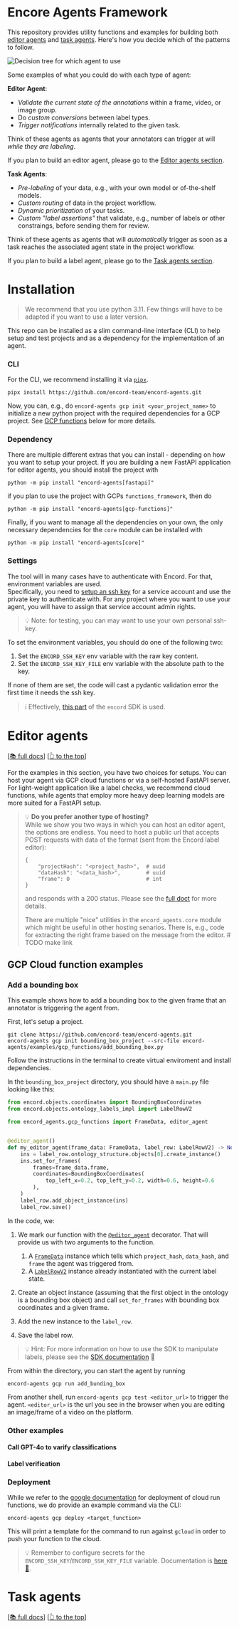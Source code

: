 # Encore Agents Framework

This repository provides utility functions and examples for building both [editor agents][editor_agents] and [task agents][task_agents].
Here's how you decide which of the patterns to follow.

![Decision tree for which agent to use](graphics/decision_tree.png)

Some examples of what you could do with each type of agent:

**Editor Agent**:

- _Validate the current state of the annotations_ within a frame, video, or image group.
- Do _custom conversions_ between label types.
- _Trigger notifications_ internally related to the given task.

Think of these agents as agents that your annotators can trigger at will _while they are labeling_.

If you plan to build an editor agent, please go to the [Editor agents section](#editor-agents).

**Task Agents**:

- _Pre-labeling_ of your data, e.g., with your own model or of-the-shelf models.
- _Custom routing_ of data in the project workflow.
- _Dynamic prioritization_ of your tasks.
- _Custom "label assertions"_ that validate, e.g., number of labels or other constraings, before sending them for review.

Think of these agents as agents that will _automatically_ trigger as soon as a task reaches the associated agent state in the project workflow.

If you plan to build a label agent, please go to the [Task agents section](#task-agents).

# Installation

> We recommend that you use python 3.11. Few things will have to be adapted if you want to use a later version.

This repo can be installed as a slim command-line interface (CLI) to help setup and test projects and as a dependency for the implementation of an agent.

### CLI

For the CLI, we recommend installing it via [`pipx`][pipx].

```shell
pipx install https://github.com/encord-team/encord-agents.git
```

Now, you can, e.g., do `encord-agents gcp init <your_project_name>` to initialize a new python project with the
required dependencies for a GCP project.
See [GCP functions](#gcp-cloud-function-examples) below for more details.

### Dependency

There are multiple different extras that you can install - depending on how you want to setup your project.
If you are building a new FastAPI application for editor agents, you should install the project with

```
python -m pip install "encord-agents[fastapi]"
```

if you plan to use the project with GCPs `functions_framework`, then do

```
python -m pip install "encord-agents[gcp-functions]"
```

Finally, if you want to manage all the dependencies on your own, the only necessary dependencies for the `core` module
can be installed with

```
python -m pip install "encord-agents[core]"
```

### Settings

The tool will in many cases have to authenticate with Encord.
For that, environment variables are used.  
Specifically, you need to [setup an ssh key]() for a service account and use the private key to authenticate with.
For any project where you want to use your agent, you will have to assign that service account admin rights.

> 💡 Note: for testing, you can may want to use your own personal ssh-key.

To set the environment variables, you should do one of the following two:

1. Set the `ENCORD_SSH_KEY` env variable with the raw key content.
2. Set the `ENCORD_SSH_KEY_FILE` env variable with the absolute path to the key.

If none of them are set, the code will cast a pydantic validation error the first time it needs the ssh key.

> :information_source: Effectively, [this part][docs-ssh-key-access] of the `encord` SDK is used.

# Editor agents

[[📚 full docs][editor_agents]] [[👆 to the top][to_top]]

For the examples in this section, you have two choices for setups.
You can host your agent via GCP cloud functions or via a self-hosted FastAPI server.
For light-weight application like a label checks, we recommend cloud functions, while agents that employ more heavy deep learning models are more suited for a FastAPI setup.

> 💡 **Do you prefer another type of hosting?**  
> While we show you two ways in which you can host an editor agent, the options are endless.
> You need to host a public url that accepts POST requests with data of the format (sent from the Encord label editor):
>
> ```
> {
>     "projectHash": "<project_hash>",  # uuid
>     "dataHash": "<data_hash>",        # uuid
>     "frame": 0                        # int
> }
> ```
>
> and responds with a 200 status.
> Please see the [full doct][editor_agents] for more details.
>
> There are multiple "nice" utilities in the `encord_agents.core` module which might be useful in other hosting senarios.
> There is, e.g., code for extracting the right frame based on the message from the editor. # TODO make link

## GCP Cloud function examples

### Add a bounding box

This example shows how to add a bounding box to the given frame that an annotator is triggering the agent from.

First, let's setup a project.

```shell
git clone https://github.com/encord-team/encord-agents.git
encord-agents gcp init bounding_box_project --src-file encord-agents/examples/gcp_functions/add_bounding_box.py
```

Follow the instructions in the terminal to create virtual enviroment and install dependencies.

In the `bounding_box_project` directory, you should have a `main.py` file looking like this:

```python
from encord.objects.coordinates import BoundingBoxCoordinates
from encord.objects.ontology_labels_impl import LabelRowV2

from encord_agents.gcp_functions import FrameData, editor_agent


@editor_agent()
def my_editor_agent(frame_data: FrameData, label_row: LabelRowV2) -> None:
    ins = label_row.ontology_structure.objects[0].create_instance()
    ins.set_for_frames(
        frames=frame_data.frame,
        coordinates=BoundingBoxCoordinates(
            top_left_x=0.2, top_left_y=0.2, width=0.6, height=0.6
        ),
    )
    label_row.add_object_instance(ins)
    label_row.save()
```

In the code, we:

1. We mark our function with the [`@editor_agent`][editor-agent] decorator. That will provide us with two arguments to the function.

   1. A [`FrameData`][frame-data-code] instance which tells which `project_hash`, `data_hash`, and `frame` the agent was triggered from.
   2. A [`LabelRowV2`][label_row_v2] instance already instantiated with the current label state.

2. Create an object instance (assuming that the first object in the ontology is a bounding box object) and call `set_for_frames` with bounding box coordinates and a given frame.
3. Add the new instance to the `label_row`.
4. Save the label row.

> 💡 Hint: For more information on how to use the SDK to manipulate labels, please see the [SDK documentation][docs-sdk-label] 📖

From within the directory, you can start the agent by running

```
encord-agents gcp run add_bunding_box
```

From another shell, run `encord-agents gcp test <editor_url>` to trigger the agent.
`<editor_url>` is the url you see in the browser when you are editing an image/frame of a video on the platform.

### Other examples

#### Call GPT-4o to varify classifications

#### Label verification

### Deployment

While we refer to the [google documentation][google-gcp-functions-docs] for deployment of cloud run functions, we do provide an example command via the CLI:

```shell
encord-agents gcp deploy <target_function>
```

This will print a template for the command to run against `gcloud` in order to push your function to the cloud.

> :bulb: Remember to configure secrets for the `ENCORD_SSH_KEY`/`ENCORD_SSH_KEY_FILE` variable.
> Documentation is [here 📖][google-gcp-secrets-docs].

# Task agents

[[📚 full docs][task_agents]] [[👆 to the top][to_top]]

[editor_agents]: https://docs.encord.com/platform-documentation/Annotate/automated-labeling/annotate-editor-agents
[task_agents]: https://docs.encord.com/platform-documentation/Annotate/automated-labeling/annotate-task-agents
[to_top]: #encord-agents-framework
[poetry]: https://python-poetry.org/
[label_row_v2]: https://docs.encord.com/sdk-documentation/sdk-references/LabelRowV2
[pipx]: https://github.com/pypa/pipx
[frame-data-code]: https://github.com/encord-team/encord-agents/blob/main/encord_agents/core/data_model.py#L6
[editor-agent]: https://github.com/encord-team/encord-agents/blob/main/encord_agents/gcp_functions/wrappers.py#L65
[docs-ssh-key-access]: https://docs.encord.com/sdk-documentation/sdk-references/EncordUserClient#create-with-ssh-private-key
[docs-sdk-label]: https://docs.encord.com/sdk-documentation/sdk-labels/sdk-working-with-labels
[google-gcp-functions-docs]: https://cloud.google.com/functions/docs/create-deploy-gcloud
[google-gcp-secrets-docs]: https://cloud.google.com/functions/docs/configuring/secrets
